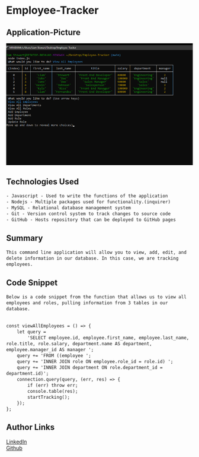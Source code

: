 # Employee-Tracker

## Application-Picture
![image](./images/employeetracker.png)


## Technologies Used
    - Javascript - Used to write the functions of the application
    - Nodejs - Multiple packages used for functionality.(inquirer)
    - MySQL - Relational database management system
    - Git - Version control system to track changes to source code
    - GitHub - Hosts repository that can be deployed to GitHub pages

## Summary
    This command line application will allow you to view, add, edit, and delete information in our database. In this case, we are tracking employees.

## Code Snippet
    Below is a code snippet from the function that allows us to view all employees and roles, pulling information from 3 tables in our database.

```

const viewAllEmployees = () => {
    let query =
        'SELECT employee.id, employee.first_name, employee.last_name, role.title, role.salary, department.name AS department, employee.manager_id AS manager ';
    query += 'FROM ((employee ';
    query += 'INNER JOIN role ON employee.role_id = role.id) ';
    query += 'INNER JOIN department ON role.department_id = department.id)';
    connection.query(query, (err, res) => {
        if (err) throw err;
        console.table(res);
        startTracking();
    });
};
```


## Author Links
[LinkedIn](https://www.linkedin.com/in/liamsctewart/)<br>
[Github](https://github.com/LiamStewart8)<br>